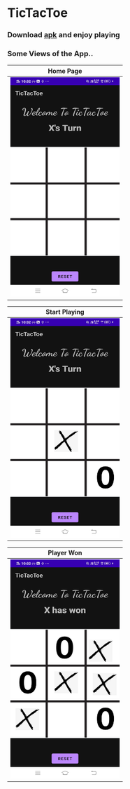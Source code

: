 # TicTacToe

### Download [apk](https://github.com/Coder481/TicTacToe/releases/download/Latest/tictactoe.apk) and enjoy playing


### Some Views of the App..

|Home Page |
:--------------------:|
| <img src ="https://github.com/Coder481/CDN/blob/main/Tic%20Tac%20Toe/hm_pg.jpg" width="250" height="500" /> |

| Start Playing|
:--------------------:|
| <img src="https://github.com/Coder481/CDN/blob/main/Tic%20Tac%20Toe/start.jpg" width="250" height="500"/>|

|Player Won|
:--------------------:|
|<img src="https://github.com/Coder481/CDN/blob/main/Tic%20Tac%20Toe/player_won.jpg" width="250" height="500"/>|
